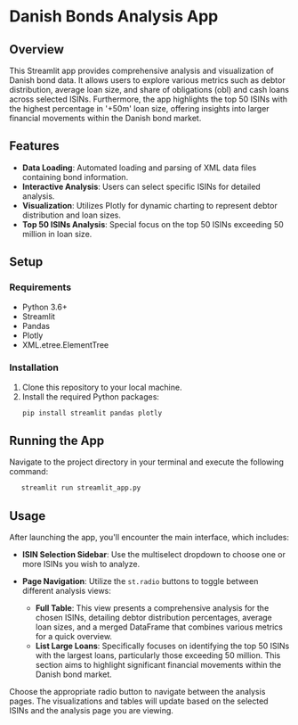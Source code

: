 # Danish Bonds Analysis App

## Overview
This Streamlit app provides comprehensive analysis and visualization of Danish bond data. It allows users to explore various metrics such as debtor distribution, average loan size, and share of obligations (obl) and cash loans across selected ISINs. Furthermore, the app highlights the top 50 ISINs with the highest percentage in '+50m' loan size, offering insights into larger financial movements within the Danish bond market.

## Features
- **Data Loading**: Automated loading and parsing of XML data files containing bond information.
- **Interactive Analysis**: Users can select specific ISINs for detailed analysis.
- **Visualization**: Utilizes Plotly for dynamic charting to represent debtor distribution and loan sizes.
- **Top 50 ISINs Analysis**: Special focus on the top 50 ISINs exceeding 50 million in loan size.

## Setup

### Requirements
- Python 3.6+
- Streamlit
- Pandas
- Plotly
- XML.etree.ElementTree

### Installation
1. Clone this repository to your local machine.
2. Install the required Python packages:
   ```bash
   pip install streamlit pandas plotly

## Running the App
Navigate to the project directory in your terminal and execute the following command:
```bash
   streamlit run streamlit_app.py
```
## Usage
After launching the app, you'll encounter the main interface, which includes:

- **ISIN Selection Sidebar**: Use the multiselect dropdown to choose one or more ISINs you wish to analyze.

- **Page Navigation**: Utilize the `st.radio` buttons to toggle between different analysis views:
    - **Full Table**: This view presents a comprehensive analysis for the chosen ISINs, detailing debtor distribution percentages, average loan sizes, and a merged DataFrame that combines various metrics for a quick overview.
    - **List Large Loans**: Specifically focuses on identifying the top 50 ISINs with the largest loans, particularly those exceeding 50 million. This section aims to highlight significant financial movements within the Danish bond market.

Choose the appropriate radio button to navigate between the analysis pages. The visualizations and tables will update based on the selected ISINs and the analysis page you are viewing.

